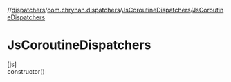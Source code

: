 //[dispatchers](../../../index.md)/[com.chrynan.dispatchers](../index.md)/[JsCoroutineDispatchers](index.md)/[JsCoroutineDispatchers](-js-coroutine-dispatchers.md)

# JsCoroutineDispatchers

[js]\
constructor()
